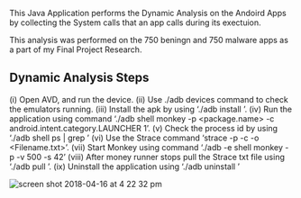 This Java Application performs the Dynamic Analysis on the Andoird Apps by collecting the System calls that an app calls during its exectuion.

This analysis was performed on the 750 beningn and 750 malware apps as a part of my Final Project Research. 


## Dynamic Analysis Steps

(i) Open AVD, and run the device.
(ii) Use ./adb devices command to check the emulators running.
(iii) Install the apk by using ‘./adb install <package name>’. 
(iv) Run the application using command ‘./adb shell monkey -p <package.name> -c android.intent.category.LAUNCHER 1’.
(v) Check the process id by using ‘./adb shell ps | grep <package name>’
(vi) Use the Strace command ‘strace -p <process id> -c -o <path in emulator><Filename.txt>’.
(vii) Start Monkey using command ‘./adb -e shell monkey -p <package name> -v 500 -s 42’
(viii) After money runner stops pull the Strace txt file using ‘./adb pull <path in emulator> <path in destination>’.
(ix) Uninstall the application using ‘./adb uninstall <package name>’

![screen shot 2018-04-16 at 4 22 32 pm](https://user-images.githubusercontent.com/17535963/38833073-7d31229e-4192-11e8-8c45-cba23ab76dae.png)

